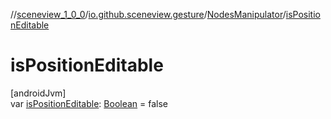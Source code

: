 //[sceneview_1_0_0](../../../index.md)/[io.github.sceneview.gesture](../index.md)/[NodesManipulator](index.md)/[isPositionEditable](is-position-editable.md)

# isPositionEditable

[androidJvm]\
var [isPositionEditable](is-position-editable.md): [Boolean](https://kotlinlang.org/api/latest/jvm/stdlib/kotlin/-boolean/index.html) = false
